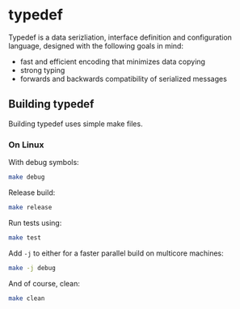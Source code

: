 # typedef

Typedef is a data serizliation, interface definition and configuration language, designed with the following goals in mind:

- fast and efficient encoding that minimizes data copying
- strong typing
- forwards and backwards compatibility of serialized messages


## Building typedef

Building typedef uses simple make files.

### On Linux

With debug symbols:

```sh
make debug
```

Release build:

```sh
make release
```

Run tests using:

```sh
make test
```

Add `-j` to either for a faster parallel build on multicore machines:

```sh
make -j debug
```

And of course, clean:

```sh
make clean
```
